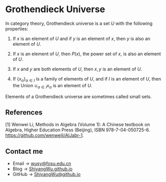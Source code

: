 # Grothendieck Universe

<script src="https://cdn.mathjax.org/mathjax/latest/MathJax.js?config=TeX-AMS-MML_HTMLorMML" type="text/javascript"></script> <script type="text/x-mathjax-config"> MathJax.Hub.Config({ tex2jax: { skipTags: ['script', 'noscript', 'style', 'textarea', 'pre'], inlineMath: [['$','$']] } }); </script>

In category theory, Grothendieck universe is a set $U$ with the following properties:

1. If $x$ is an element of $U$ and if $y$ is an element of $x$, then $y$ is also an element of $U$.

2. If $x$ is an element of $U$, then $P(x)$, the power set of $x$, is also an element of $U$.

3. If $x$ and $y$ are both elements of $U$, then ${x,y}$ is an element of $U$.

4. If $\{x_{\alpha}\}_{\alpha \in I}$ is a family of elements of $U$, and if $I$ is an element of $U$, then the Union $\cup_{\alpha \in I} x_{\alpha}$ is an element of $U$.

Elements of a Grothendieck universe are sometimes called small sets.

## References

[1] Wenwei Li, Methods in Algebra (Volume 1): A Chinese textbook on Algebra, Higher Education Press (Beijing), ISBN 978-7-04-050725-6. https://github.com/wenweili/AlJabr-1.

## Contact me

* Email -> <wusy@fosu.edu.cn>
* Blog -> [ShiyangWu.github.io](https://shiyangwu.github.io/)
* GitHub -> [ShiyangWu@github.io](https://github.com/ShiyangWu/ShiyangWu.github.io/blob/master/README.md)

